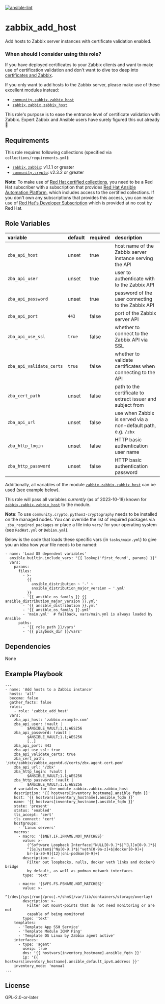 [![ansible-lint](https://github.com/sscheib/ansible-role-zabbix_add_host/actions/workflows/ansible-lint.yml/badge.svg)](https://github.com/sscheib/ansible-role-zabbix_add_host/actions/workflows/ansible-lint.yml)

zabbix_add_host
=========

Add hosts to Zabbix server instances with certificate validation enabled.

### When should I consider using this role?
If you have deployed certificates to your Zabbix clients and want to make use of certification validation and don't want to dive too deep into
[certificates and Zabbix](https://www.zabbix.com/documentation/current/en/manual/encryption/using_certificates).

If you only want to add hosts to the Zabbix server, please make use of these excellent modules instead:
- [`community.zabbix.zabbix_host`](https://docs.ansible.com/ansible/latest/collections/community/zabbix/zabbix_host_module.html)
- [`zabbix.zabbix.zabbix_host`](https://catalog.redhat.com/software/collection/zabbix/zabbix)

This role's purpose is to ease the entrance level of certificate validation with Zabbix. Expert Zabbix and Ansible users have surely figured this out already :slightly_smiling_face:

Requirements
------------

This role requires following collections (specified via `collections/requirements.yml`):
- [`zabbix.zabbix`](https://catalog.redhat.com/software/collection/zabbix/zabbix): v1.1.1 or greater
- [`community.crypto`](https://docs.ansible.com/ansible/latest/collections/community/crypto/index.html): v2.3.2 or greater

**Note**: To make use of [Red Hat certified collections](https://www.redhat.com/en/technologies/management/ansible/content-collections), you need to be a Red Hat subscriber with a
subscription that provides [Red Hat Ansible Automation Platform](https://www.redhat.com/en/technologies/management/ansible/features), which includes access to the
certified collections. If you don't own any subscriptions that provides this access, you can make use of 
[Red Hat's Developer Subscription](https://developers.redhat.com/articles/faqs-no-cost-red-hat-enterprise-linux) which is provided at no cost by Red Hat.

Role Variables
--------------

| variable                                     | default                      | required | description                                                                    |
| :---------------------------------           | :--------------------------- | :------- | :----------------------------------------------------------------------------- |
| `zba_api_host`                               | unset                        | true     | host name of the Zabbix server instance serving the API                        |
| `zba_api_user`                               | unset                        | true     | user to authenticate with to the Zabbix API                                    |
| `zba_api_password`                           | unset                        | true     | password of the user connecting to the Zabbix API                              |
| `zba_api_port`                               | `443`                        | false    | port of the Zabbix server API                                                  |
| `zba_api_use_ssl`                            | `true`                       | false    | whether to connect to the Zabbix API via SSL                                   |
| `zba_api_validate_certs`                     | `true`                       | false    | whether to validate certificates when connecting to the API                    |
| `zba_cert_path`                              | unset                        | false    | path to the certificate to extract issuer and subject from                     |
| `zba_api_url`                                | unset                        | false    | use when Zabbix is served via a non-default path, e.g. `/zbx`                  |
| `zba_http_login`                             | unset                        | false    | HTTP basic authentication user name                                            |
| `zba_http_password`                          | unset                        | false    | HTTP basic authentication password                                             |

Additionally, all variables of the module [`zabbix.zabbix.zabbix_host`](https://console.redhat.com/ansible/automation-hub/repo/published/zabbix/zabbix/content/module/zabbix_host/)
can be used (see example below).

This role will pass all variables *currently* (as of 2023-10-18) known for
[`zabbix.zabbix.zabbix_host`](https://console.redhat.com/ansible/automation-hub/repo/published/zabbix/zabbix/content/module/zabbix_host/) to the module.

**Note**: To use `community.crypto`, `python3-cryptography` needs to be installed on the managed nodes. You can override the list of required packages
via `_zba_required_packages` or place a file into `vars/` for your operating system (see `RedHat.yml` or `Debian.yml`).

Below is the code that loads these specific vars (in `tasks/main.yml`) to give you an idea how your file needs to be named:
```
- name: 'Load OS dependent variables'
  ansible.builtin.include_vars: "{{ lookup('first_found', params) }}"
  vars:
    params:
      files:
        - >-
          {{
            ansible_distribution ~ '-' ~
            ansible_distribution_major_version ~ '.yml'
          }}
        - '{{ ansible_os_family }}_{{ ansible_distribution_major_version }}.yml'
        - '{{ ansible_distribution }}.yml'
        - '{{ ansible_os_family }}.yml'
        - 'main.yml'  # fallback, vars/main.yml is always loaded by Ansible
      paths:
        - '{{ role_path }}/vars'
        - '{{ playbook_dir }}/vars'
```

Dependencies
------------

None

Example Playbook
----------------

```
---
- name: 'Add hosts to a Zabbix instance'
  hosts: 'all'
  become: false
  gather_facts: false
  roles:
    - role: 'zabbix_add_host'
  vars:
    zba_api_host: 'zabbix.example.com'
    zba_api_user: !vault |
          $ANSIBLE_VAULT;1.1;AES256
    zba_api_password: !vault |
          $ANSIBLE_VAULT;1.1;AES256
          [..]
    zba_api_port: 443
    zba_api_use_ssl: true
    zba_api_validate_certs: true
    zba_cert_path: '/etc/zabbix/zabbix_agentd.d/certs/zbx.agent.cert.pem'
    zba_api_url: '/zbx'
    zba_http_login: !vault |
          $ANSIBLE_VAULT;1.1;AES256
    zba_http_password: !vault |
          $ANSIBLE_VAULT;1.1;AES256
    # variables for the module zabbix.zabbix.zabbix_host
    description: '{{ hostvars[inventory_hostname].ansible_fqdn }}'
    host: '{{ hostvars[inventory_hostname].ansible_fqdn }}'
    name: '{{ hostvars[inventory_hostname].ansible_fqdn }}'
    state: 'present'
    status: 'enabled'
    tls_accept: 'cert'
    tls_connect: 'cert'
    hostgroups:
      - 'Linux servers'
    macros:
      - macro: '{$NET.IF.IFNAME.NOT_MATCHES}'
        value: >-
          (^Software Loopback Interface|^NULL[0-9.]*$|^[Ll]o[0-9.]*$|
          ^[Ss]ystem$|^Nu[0-9.]*$|^veth[0-9a-z]+$|docker[0-9]+|
          br-[a-z0-9]{12}|cni-podman[0-9]+)
        description: >-
          Filter out loopbacks, nulls, docker veth links and docker0 bridge
          by default, as well as podman network interfaces
        type: 'text'
    
      - macro: '{$VFS.FS.FSNAME.NOT_MATCHES}'
        value: >-
          ^(/dev|/sys|/run|/proc|.+/shm$|/var/lib/containers/storage/overlay)
        description: >-
          Filter out mount-points that do not need monitoring or are not
          capable of being monitored
        type: 'text'
    templates:
      - 'Template App SSH Service'
      - 'Template Module ICMP Ping'
      - 'Template OS Linux by Zabbix agent active'
    interfaces:
      - type: 'agent'
        useip: true
        dns: '{{ hostvars[inventory_hostname].ansible_fqdn }}'
        ip: '{{ hostvars[inventory_hostname].ansible_default_ipv4.address }}'
    inventory_mode: 'manual
...

```

License
-------

GPL-2.0-or-later
